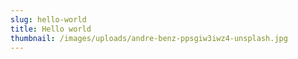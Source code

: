 ```yaml
---
slug: hello-world
title: Hello world
thumbnail: /images/uploads/andre-benz-ppsgiw3iwz4-unsplash.jpg
---
```

